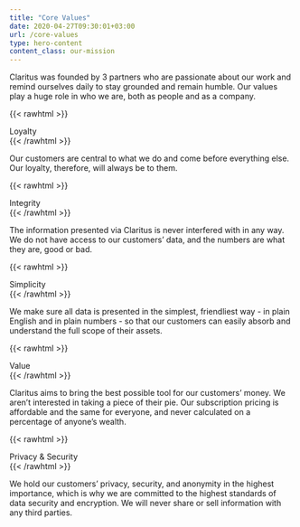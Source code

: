 ```yaml
---
title: "Core Values"
date: 2020-04-27T09:30:01+03:00
url: /core-values
type: hero-content
content_class: our-mission
---
```


Claritus was founded by 3 partners who are passionate about our work and remind ourselves daily to stay grounded and remain humble. Our values play a huge role in who we are, both as people and as a company.

{{< rawhtml >}}
<div class="point-title is-green">Loyalty</div>
{{< /rawhtml >}}

Our customers are central to what we do and come before everything else. Our loyalty, therefore, will always be to them.

{{< rawhtml >}}
<div class="point-title is-green">Integrity</div>
{{< /rawhtml >}}

The information presented via Claritus is never interfered with in any way. We do not have access to our customers’ data, and the numbers are what they are, good or bad.

{{< rawhtml >}}
<div class="point-title is-green">Simplicity</div>
{{< /rawhtml >}}

We make sure all data is presented in the simplest, friendliest way - in plain English and in plain numbers - so that our customers can easily absorb and understand the full scope of their assets.

{{< rawhtml >}}
<div class="point-title is-green">Value</div>
{{< /rawhtml >}}

Claritus aims to bring the best possible tool for our customers’ money. We aren’t interested in taking a piece of their pie. Our subscription pricing is affordable and the same for everyone, and never calculated on a percentage of anyone’s wealth.

{{< rawhtml >}}
<div class="point-title is-green">Privacy & Security</div>
{{< /rawhtml >}}

We hold our customers’ privacy, security, and anonymity in the highest importance, which is why we are committed to the highest standards of data security and encryption. We will never share or sell information with any third parties.

